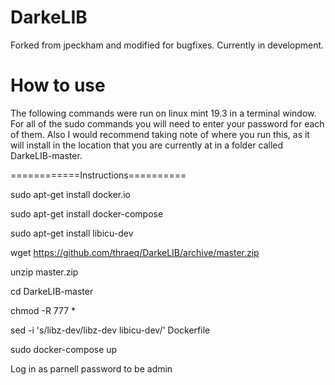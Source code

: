 # DarkeLIB
Forked from jpeckham and modified for bugfixes.  Currently in development.

# How to use
The following commands were run on linux mint 19.3 in a terminal window. For all of the sudo commands you will need to enter your password for each of them. Also I would recommend taking note of where you run this, as it will install in the location that you are currently at in a folder called DarkeLIB-master.

============Instructions==========

sudo apt-get install docker.io

sudo apt-get install docker-compose

sudo apt-get install libicu-dev

wget https://github.com/thraeq/DarkeLIB/archive/master.zip

unzip master.zip

cd DarkeLIB-master

chmod -R 777 *

sed -i 's/libz-dev/libz-dev libicu-dev/' Dockerfile

sudo docker-compose up

Log in as parnell password to be admin

